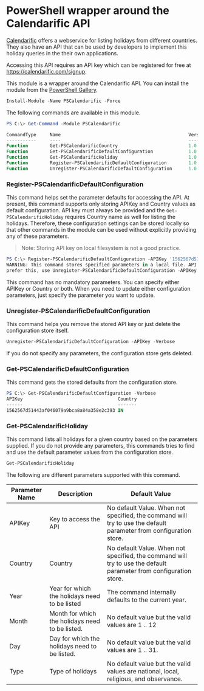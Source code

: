 # PowerShell wrapper around the Calendarific API
[Calendarific](https://calendarific.com/) offers a webservice for listing holidays from different countries. They also have an API that can be used by developers to implement this holiday queries in the their own applications. 

Accessing this API requires an API key which can be registered for free at https://calendarific.com/signup.

This module is a wrapper around the Calendarific API. You can install the module from the [PowerShell Gallery](https://www.powershellgallery.com/packages/PSCalendarific/1.0.0.0).

```powershell
Install-Module -Name PSCalendarific -Force
```

The following commands are available in this module.

```powershell
PS C:\> Get-Command -Module PSCalendarific

CommandType     Name                                               Version    Source
-----------     ----                                               -------    ------
Function        Get-PSCalendarificCountry                          1.0.0.0    PSCalendarific
Function        Get-PSCalendarificDefaultConfiguration             1.0.0.0    PSCalendarific
Function        Get-PSCalendarificHoliday                          1.0.0.0    PSCalendarific
Function        Register-PSCalendarificDefaultConfiguration        1.0.0.0    PSCalendarific
Function        Unregister-PSCalendarificDefaultConfiguration      1.0.0.0    PSCalendarific
```

### Register-PSCalendarificDefaultConfiguration

This command helps set the parameter defaults for accessing the API. At present, this command supports only storing APIKey and Country values as default configuration. API key must always be provided and the `Get-PSCalendarificHoliday` requires Country name as well for listing the holidays. Therefore, these configuration settings can be stored locally so that other commands in the module can be used without explicitly providing any of these parameters. 

> Note: Storing API key on local filesystem is not a good practice.

```powershell
PS C:\> Register-PSCalendarificDefaultConfiguration -APIKey '1562567d51443af046079a9bca8a84a358e2c393' -Country IN -Verbose
WARNING: This command stores specified parameters in a local file. API Key is sensitive information. If you do not 
prefer this, use Unregister-PSCalendarificDefaultConfiguration -APIKey to remove the API key from the store.
```

This command has no mandatory parameters. You can specify either APIKey or Country or both. When you need to update either configuration parameters, just specify the parameter you want to update.

### Unregister-PSCalendarificDefaultConfiguration

 This command helps you remove the stored API key or just delete the configuration store itself.

```powershell
Unregister-PSCalendarificDefaultConfiguration -APIKey -Verbose
```

 If you do not specify any parameters, the configuration store gets deleted.

### Get-PSCalendarificDefaultConfiguration

This command gets the stored defaults from the configuration store.

```powershell
PS C:\> Get-PSCalendarificDefaultConfiguration -Verbose
APIKey                                   Country
------                                   -------
1562567d51443af046079a9bca8a84a358e2c393 IN
```

### Get-PSCalendarificHoliday

This command lists all holidays for a given country based on the parameters supplied. If you do not provide any parameters, this commands tries to find and use the default parameter values from the configuration store.

```powershell
Get-PSCalendarificHoliday
```

The following are different parameters supported with this command.

| Parameter Name | Description                                     | Default Value                                                |
| -------------- | ----------------------------------------------- | ------------------------------------------------------------ |
| APIKey         | Key to access the API                           | No default Value. When not specified, the command will try to use the default parameter from configuration store. |
| Country        | Country                                         | No default Value. When not specified, the command will try to use the default parameter from configuration store. |
| Year           | Year for which the holidays need to be listed   | The command internally defaults to the current year.         |
| Month          | Month for which the holidays need to be listed. | No default value but the valid values are 1 .. 12            |
| Day            | Day for which the holidays need to be listed.   | No default value but the valid values are 1 .. 31.           |
| Type           | Type of holidays                                | No default value but the valid values are national, local, religious, and observance. |

